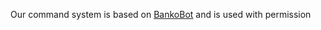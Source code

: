 Our command system is based on [BankoBot](https://github.com/bankobotv14/BankoBot) and is used with permission
